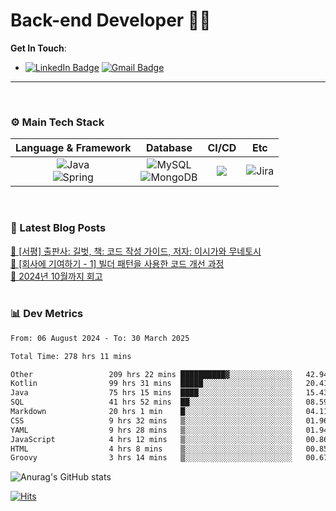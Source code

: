 # Back-end Developer 👋👋


**Get In Touch**: 
- [![LinkedIn Badge](http://img.shields.io/badge/-LinkedIn-0072b1?style=flat&logo=linkedin&link=https://www.linkedin.com/in/youhee-lee-5b358b20b/)](https://www.linkedin.com/in/youhee-lee-5b358b20b/) [![Gmail Badge](https://img.shields.io/badge/Gmail-d14836?style=flat&logo=Gmail&logoColor=white&link=mailto:bnm1128@gmail.com)](mailto:bnm1128@gmail.com)
---

<br>

### ⚙️ Main Tech Stack
|                                                                          Language & Framework                                                                           |                                                                                                            Database                                                                                                             |                                               CI/CD                                               |    Etc    |
|:-----------------------------------------------------------------------------------------------------------------------------------------------------------------------:|:-------------------------------------------------------------------------------------------------------------------------------------------------------------------------------------------------------------------------------:|:-------------------------------------------------------------------------------------------------:|:---------:|
| ![Java](http://img.shields.io/badge/-Java-007396?style=for-the-badge&logo=Java)<br/>![Spring](http://img.shields.io/badge/-Spring-47A248?style=for-the-badge&logo=Spring&logoColor=white) | ![MySQL](https://shields.io/badge/MySQL-lightgrey?logo=mysql&style=for-the-badge&logoColor=white&labelColor=blue) <br/>![MongoDB](http://img.shields.io/badge/-MongoDB-47A248?style=for-the-badge&logo=MongoDB&logoColor=white) | ![](https://img.shields.io/badge/Jenkins-D24939?style=for-the-badge&logo=Jenkins&logoColor=white) | ![Jira](https://img.shields.io/badge/Jira-0052CC?style=for-the-badge&logo=Jira&logoColor=white) |

<br>

### 📰 Latest Blog Posts
<!-- BLOG-POST-LIST:START --><a href="https://guui-dev-lee.tistory.com/31">🧻  [서평] 출판사: 길벗, 책: 코드 작성 가이드, 저자: 이시가와 무네토시</a><br><a href="https://guui-dev-lee.tistory.com/30">🧻  [회사에 기여하기 - 1] 빌더 패턴을 사용한 코드 개선 과정</a><br><a href="https://guui-dev-lee.tistory.com/29">🧻  2024년 10월까지 회고</a><br><!-- BLOG-POST-LIST:END -->

<br>

### 📊 Dev Metrics 
<!--START_SECTION:waka-->

```txt
From: 06 August 2024 - To: 30 March 2025

Total Time: 278 hrs 11 mins

Other                 209 hrs 22 mins ██████████▓░░░░░░░░░░░░░░   42.94 %
Kotlin                99 hrs 31 mins  █████░░░░░░░░░░░░░░░░░░░░   20.41 %
Java                  75 hrs 15 mins  ████░░░░░░░░░░░░░░░░░░░░░   15.43 %
SQL                   41 hrs 52 mins  ██░░░░░░░░░░░░░░░░░░░░░░░   08.59 %
Markdown              20 hrs 1 min    █░░░░░░░░░░░░░░░░░░░░░░░░   04.11 %
CSS                   9 hrs 32 mins   ▒░░░░░░░░░░░░░░░░░░░░░░░░   01.96 %
YAML                  9 hrs 28 mins   ▒░░░░░░░░░░░░░░░░░░░░░░░░   01.94 %
JavaScript            4 hrs 12 mins   ▒░░░░░░░░░░░░░░░░░░░░░░░░   00.86 %
HTML                  4 hrs 8 mins    ▒░░░░░░░░░░░░░░░░░░░░░░░░   00.85 %
Groovy                3 hrs 14 mins   ▒░░░░░░░░░░░░░░░░░░░░░░░░   00.67 %
```

<!--END_SECTION:waka-->

![Anurag's GitHub stats](https://github-readme-stats.vercel.app/api?username=gutenLee&show_icons=true&theme=radical)

[![Hits](https://hits.seeyoufarm.com/api/count/incr/badge.svg?url=https://github.com/gutenLEE)](https://github.com/gutenLEE) 
